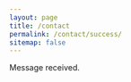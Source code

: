 ```yaml
---
layout: page
title: /contact
permalink: /contact/success/
sitemap: false
---
```


Message received.
